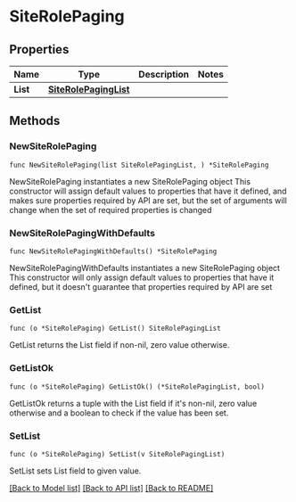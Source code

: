 # SiteRolePaging

## Properties

Name | Type | Description | Notes
------------ | ------------- | ------------- | -------------
**List** | [**SiteRolePagingList**](SiteRolePagingList.md) |  | 

## Methods

### NewSiteRolePaging

`func NewSiteRolePaging(list SiteRolePagingList, ) *SiteRolePaging`

NewSiteRolePaging instantiates a new SiteRolePaging object
This constructor will assign default values to properties that have it defined,
and makes sure properties required by API are set, but the set of arguments
will change when the set of required properties is changed

### NewSiteRolePagingWithDefaults

`func NewSiteRolePagingWithDefaults() *SiteRolePaging`

NewSiteRolePagingWithDefaults instantiates a new SiteRolePaging object
This constructor will only assign default values to properties that have it defined,
but it doesn't guarantee that properties required by API are set

### GetList

`func (o *SiteRolePaging) GetList() SiteRolePagingList`

GetList returns the List field if non-nil, zero value otherwise.

### GetListOk

`func (o *SiteRolePaging) GetListOk() (*SiteRolePagingList, bool)`

GetListOk returns a tuple with the List field if it's non-nil, zero value otherwise
and a boolean to check if the value has been set.

### SetList

`func (o *SiteRolePaging) SetList(v SiteRolePagingList)`

SetList sets List field to given value.



[[Back to Model list]](../README.md#documentation-for-models) [[Back to API list]](../README.md#documentation-for-api-endpoints) [[Back to README]](../README.md)


